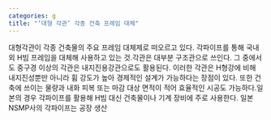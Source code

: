 ```yaml
---
categories: g
title: "‘대형 각관’ 각종 건축 프레임 대체"
---
```

대형각관이 각종 건축물의 주요 프레임 대체제로 떠오르고 있다. 각파이프를 통해 국내외 H빔 프레임을 대체해 사용하고 있는 것.각관은 대부분 구조관으로 쓰인다. 그 중에서도 중구경 이상의 각관은 내지진용강관으로도 활용된다. 이러한 각관은 H형강에 비해 내지진성뿐만 아니라 휨 강도가 높아 경제적인 설계가 가능하다는 장점이 있다. 또한 건축에 쓰이는 물량과 내화 피복 또는 마감 대상 면적이 적어 효율적인 시공도 가능하다.일본의 경우 각파이프를 활용해 H빔 대신 건축물이나 기계 장비에 주로 사용한다. 일본 NSMP사의 각파이프는 공장 생산
